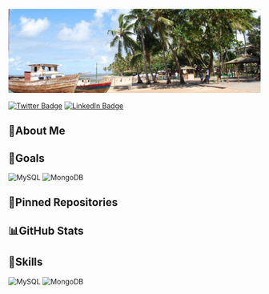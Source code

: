 ![Paulo's GitHub Banner](./image/praia-forte.png)

[![Twitter Badge](https://img.shields.io/badge/Twitter-Profile-informational?style=flat-square&logo=twitter&logoColor=white&color=1dcaff)](https://twitter.com/pspellegrini)
[![LinkedIn Badge](https://img.shields.io/badge/LinkedIn-Profile-informational?style=flat-square&logo=linkedin&logoColor=white&color=0077B5)](https://www.linkedin.com/in/pspellegrini/)


## 📖About Me


## 🎯Goals

![MySQL](https://camo.githubusercontent.com/629dd35dc1f85bb51ea8196c7e29924b36e314ab5bbe36883464b3e91ef23f7f/68747470733a2f2f696d672e736869656c64732e696f2f62616467652f436f64652d4d7953514c2d696e666f726d6174696f6e616c3f7374796c653d666c6174266c6f676f3d4d7953514c266c6f676f436f6c6f723d776869746526636f6c6f723d344142313937) ![MongoDB](https://camo.githubusercontent.com/91ee6f4de482efa52f72b7052aeebb2f1a558a66d5e325272a504cdd2d39bc5c/68747470733a2f2f696d672e736869656c64732e696f2f62616467652f436f64652d4d6f6e676f44422d696e666f726d6174696f6e616c3f7374796c653d666c6174266c6f676f3d4d6f6e676f4442266c6f676f436f6c6f723d776869746526636f6c6f723d344142313937)

## 📌Pinned Repositories


## 📊GitHub Stats


## 💼Skills

![MySQL](https://camo.githubusercontent.com/629dd35dc1f85bb51ea8196c7e29924b36e314ab5bbe36883464b3e91ef23f7f/68747470733a2f2f696d672e736869656c64732e696f2f62616467652f436f64652d4d7953514c2d696e666f726d6174696f6e616c3f7374796c653d666c6174266c6f676f3d4d7953514c266c6f676f436f6c6f723d776869746526636f6c6f723d344142313937) ![MongoDB](https://camo.githubusercontent.com/91ee6f4de482efa52f72b7052aeebb2f1a558a66d5e325272a504cdd2d39bc5c/68747470733a2f2f696d672e736869656c64732e696f2f62616467652f436f64652d4d6f6e676f44422d696e666f726d6174696f6e616c3f7374796c653d666c6174266c6f676f3d4d6f6e676f4442266c6f676f436f6c6f723d776869746526636f6c6f723d344142313937)

<!--
**pspellegrini/pspellegrini** is a ✨ _special_ ✨ repository because its `README.md` (this file) appears on your GitHub profile.

Here are some ideas to get you started:

- 🔭 I’m currently working on ...
- 🌱 I’m currently learning ...
- 👯 I’m looking to collaborate on ...
- 🤔 I’m looking for help with ...
- 💬 Ask me about ...
- 📫 How to reach me: ...
- 😄 Pronouns: ...
- ⚡ Fun fact: ...
-->
